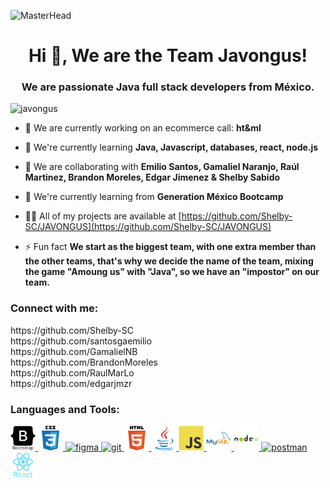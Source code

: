 ![MasterHead](https://i.imgur.com/H26eiS5.png)

<h1 align="center">Hi 👋, We are the Team Javongus!</h1>
<h3 align="center">We are passionate Java full stack developers from México.</h3>


<p align="left"> <img src="https://komarev.com/ghpvc/?username=javongus&label=Profile%20views&color=0e75b6&style=flat" alt="javongus" /> </p>

- 🔭 We are currently working on an ecommerce call: **ht&ml**

- 🌱 We're currently learning **Java, Javascript, databases, react, node.js**

- 👯 We are collaborating with **Emilio Santos, Gamaliel Naranjo, Raúl Martinez, Brandon Moreles, Edgar Jimenez & Shelby Sabido**

- 🤝 We're currently learning from **Generation México Bootcamp**

- 👨‍💻 All of my projects are available at [https://github.com/Shelby-SC/JAVONGUS](https://github.com/Shelby-SC/JAVONGUS)

- ⚡ Fun fact **We start as the biggest team, with one extra member than the other teams, that's why we decide the name of the team, mixing the game "Amoung us" with "Java", so we have an "impostor" on our team.**

<h3 align="left">Connect with me:</h3>
<p align="left"> 
https://github.com/Shelby-SC <br>
https://github.com/santosgaemilio <br>
https://github.com/GamalielNB <br>
https://github.com/BrandonMoreles <br>
https://github.com/RaulMarLo <br>
https://github.com/edgarjmzr <br>
</p>

<h3 align="left">Languages and Tools:</h3>
<p align="left"> <a href="https://getbootstrap.com" target="_blank" rel="noreferrer"> <img src="https://raw.githubusercontent.com/devicons/devicon/master/icons/bootstrap/bootstrap-plain-wordmark.svg" alt="bootstrap" width="40" height="40"/> </a> <a href="https://www.w3schools.com/css/" target="_blank" rel="noreferrer"> <img src="https://raw.githubusercontent.com/devicons/devicon/master/icons/css3/css3-original-wordmark.svg" alt="css3" width="40" height="40"/> </a> <a href="https://www.figma.com/" target="_blank" rel="noreferrer"> <img src="https://www.vectorlogo.zone/logos/figma/figma-icon.svg" alt="figma" width="40" height="40"/> </a> <a href="https://git-scm.com/" target="_blank" rel="noreferrer"> <img src="https://www.vectorlogo.zone/logos/git-scm/git-scm-icon.svg" alt="git" width="40" height="40"/> </a> <a href="https://www.w3.org/html/" target="_blank" rel="noreferrer"> <img src="https://raw.githubusercontent.com/devicons/devicon/master/icons/html5/html5-original-wordmark.svg" alt="html5" width="40" height="40"/> </a> <a href="https://www.java.com" target="_blank" rel="noreferrer"> <img src="https://raw.githubusercontent.com/devicons/devicon/master/icons/java/java-original.svg" alt="java" width="40" height="40"/> </a> <a href="https://developer.mozilla.org/en-US/docs/Web/JavaScript" target="_blank" rel="noreferrer"> <img src="https://raw.githubusercontent.com/devicons/devicon/master/icons/javascript/javascript-original.svg" alt="javascript" width="40" height="40"/> </a> <a href="https://www.mysql.com/" target="_blank" rel="noreferrer"> <img src="https://raw.githubusercontent.com/devicons/devicon/master/icons/mysql/mysql-original-wordmark.svg" alt="mysql" width="40" height="40"/> </a> <a href="https://nodejs.org" target="_blank" rel="noreferrer"> <img src="https://raw.githubusercontent.com/devicons/devicon/master/icons/nodejs/nodejs-original-wordmark.svg" alt="nodejs" width="40" height="40"/> </a> <a href="https://postman.com" target="_blank" rel="noreferrer"> <img src="https://www.vectorlogo.zone/logos/getpostman/getpostman-icon.svg" alt="postman" width="40" height="40"/> </a> <a href="https://reactjs.org/" target="_blank" rel="noreferrer"> <img src="https://raw.githubusercontent.com/devicons/devicon/master/icons/react/react-original-wordmark.svg" alt="react" width="40" height="40"/> </a> </p>

